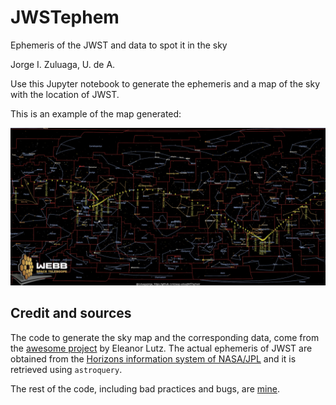 # JWSTephem
Ephemeris of the JWST and data to spot it in the sky

Jorge I. Zuluaga, U. de A.


Use this Jupyter notebook to generate the ephemeris and a map of the sky with the location of JWST.

This is an example of the map generated:

![image info](./JWST_position.jpg)

## Credit and sources

The code to generate the sky map and the corresponding data, come from the [awesome project](https://github.com/eleanorlutz/western_constellations_atlas_of_space) by Eleanor Lutz.  The actual ephemeris of JWST are obtained from the [Horizons information system of NASA/JPL](https://ssd.jpl.nasa.gov/horizons) and it is retrieved using `astroquery`.

The rest of the code, including bad practices and bugs, are [mine](mailto:jorge.zuluaga@udea.edu.co).
